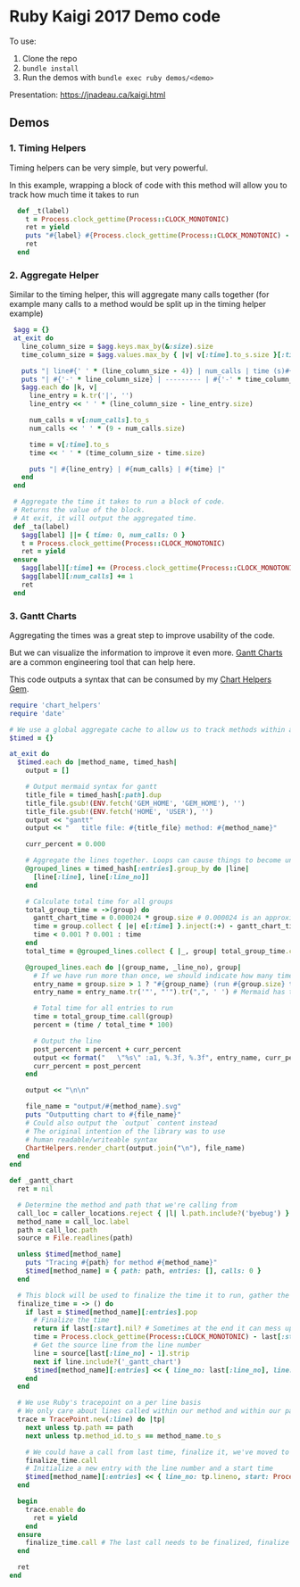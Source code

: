 # Ruby Kaigi 2017 Demo code

To use:

1. Clone the repo
2. `bundle install`
3. Run the demos with `bundle exec ruby demos/<demo>`

Presentation: https://jnadeau.ca/kaigi.html

Demos
---

### 1. Timing Helpers

Timing helpers can be very simple, but very powerful.

In this example, wrapping a block of code with this method will allow you to track how much time it takes to run

```ruby
  def _t(label)
    t = Process.clock_gettime(Process::CLOCK_MONOTONIC)
    ret = yield
    puts "#{label} #{Process.clock_gettime(Process::CLOCK_MONOTONIC) - t}"
    ret
  end
```

### 2. Aggregate Helper

Similar to the timing helper, this will aggregate many calls together (for example many calls to a method would be split up in the timing helper example)

```ruby
 $agg = {}
 at_exit do
   line_column_size = $agg.keys.max_by(&:size).size
   time_column_size = $agg.values.max_by { |v| v[:time].to_s.size }[:time].to_s.size

   puts "| line#{' ' * (line_column_size - 4)} | num_calls | time (s)#{' ' * (time_column_size - 8)} |"
   puts "| #{'-' * line_column_size} | --------- | #{'-' * time_column_size} |"
   $agg.each do |k, v|
     line_entry = k.tr('|', '')
     line_entry << ' ' * (line_column_size - line_entry.size)

     num_calls = v[:num_calls].to_s
     num_calls << ' ' * (9 - num_calls.size)

     time = v[:time].to_s
     time << ' ' * (time_column_size - time.size)

     puts "| #{line_entry} | #{num_calls} | #{time} |"
   end
 end

 # Aggregate the time it takes to run a block of code.
 # Returns the value of the block.
 # At exit, it will output the aggregated time.
 def _ta(label)
   $agg[label] ||= { time: 0, num_calls: 0 }
   t = Process.clock_gettime(Process::CLOCK_MONOTONIC)
   ret = yield
 ensure
   $agg[label][:time] += (Process.clock_gettime(Process::CLOCK_MONOTONIC) - t)
   $agg[label][:num_calls] += 1
   ret
 end
```

### 3. Gantt Charts

Aggregating the times was a great step to improve usability of the code.

But we can visualize the information to improve it even more. [Gantt Charts](https://en.wikipedia.org/wiki/Gantt_chart) are a common engineering tool that can help here.

This code outputs a syntax that can be consumed by my [Chart Helpers Gem](https://rubygems.org/gems/chart_helpers).

```ruby
require 'chart_helpers'
require 'date'

# We use a global aggregate cache to allow us to track methods within a loop all at once
$timed = {}

at_exit do
  $timed.each do |method_name, timed_hash|
    output = []

    # Output mermaid syntax for gantt
    title_file = timed_hash[:path].dup
    title_file.gsub!(ENV.fetch('GEM_HOME', 'GEM_HOME'), '')
    title_file.gsub!(ENV.fetch('HOME', 'USER'), '')
    output << "gantt"
    output << "   title file: #{title_file} method: #{method_name}"

    curr_percent = 0.000

    # Aggregate the lines together. Loops can cause things to become unweildly otherwise
    @grouped_lines = timed_hash[:entries].group_by do |line|
      [line[:line], line[:line_no]]
    end

    # Calculate total time for all groups
    total_group_time = ->(group) do
      gantt_chart_time = 0.000024 * group.size # 0.000024 is an approximation
      time = group.collect { |e| e[:time] }.inject(:+) - gantt_chart_time
      time < 0.001 ? 0.001 : time
    end
    total_time = @grouped_lines.collect { |_, group| total_group_time.call(group) }.inject(:+)

    @grouped_lines.each do |(group_name, _line_no), group|
      # If we have run more than once, we should indicate how many times something is called
      entry_name = group.size > 1 ? "#{group_name} (run #{group.size} times)" : group_name
      entry_name = entry_name.tr('"', "'").tr(",", ' ') # Mermaid has trouble with these

      # Total time for all entries to run
      time = total_group_time.call(group)
      percent = (time / total_time * 100)

      # Output the line
      post_percent = percent + curr_percent
      output << format("   \"%s\" :a1, %.3f, %.3f", entry_name, curr_percent, post_percent)
      curr_percent = post_percent
    end

    output << "\n\n"

    file_name = "output/#{method_name}.svg"
    puts "Outputting chart to #{file_name}"
    # Could also output the `output` content instead
    # The original intention of the library was to use
    # human readable/writeable syntax
    ChartHelpers.render_chart(output.join("\n"), file_name)
  end
end

def _gantt_chart
  ret = nil

  # Determine the method and path that we're calling from
  call_loc = caller_locations.reject { |l| l.path.include?('byebug') }.first
  method_name = call_loc.label
  path = call_loc.path
  source = File.readlines(path)

  unless $timed[method_name]
    puts "Tracing #{path} for method #{method_name}"
    $timed[method_name] = { path: path, entries: [], calls: 0 }
  end

  # This block will be used to finalize the time it to run, gather the line source, etc.
  finalize_time = -> () do
    if last = $timed[method_name][:entries].pop
      # Finalize the time
      return if last[:start].nil? # Sometimes at the end it can mess up
      time = Process.clock_gettime(Process::CLOCK_MONOTONIC) - last[:start]
      # Get the source line from the line number
      line = source[last[:line_no] - 1].strip
      next if line.include?('_gantt_chart')
      $timed[method_name][:entries] << { line_no: last[:line_no], line: line, time: time }
    end
  end

  # We use Ruby's tracepoint on a per line basis
  # We only care about lines called within our method and within our path
  trace = TracePoint.new(:line) do |tp|
    next unless tp.path == path
    next unless tp.method_id.to_s == method_name.to_s

    # We could have a call from last time, finalize it, we've moved to a new line
    finalize_time.call
    # Initialize a new entry with the line number and a start time
    $timed[method_name][:entries] << { line_no: tp.lineno, start: Process.clock_gettime(Process::CLOCK_MONOTONIC) }
  end

  begin
    trace.enable do
      ret = yield
    end
  ensure
    finalize_time.call # The last call needs to be finalized, finalize it here
  end

  ret
end
```
